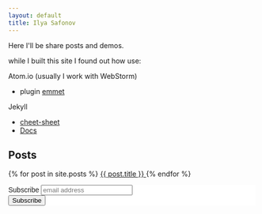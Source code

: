 ```yaml
---
layout: default
title: Ilya Safonov
---
```


Here I'll be share posts and demos.

while I built this site I found out how use:

Atom.io (usually I work with WebStorm)
- plugin <a href="https://atom.io/packages/emmet">emmet</a>

Jekyll
- <a href="https://learn.cloudcannon.com/jekyll-cheat-sheet/">cheet-sheet</a>
- <a href="https://jekyllrb.com/docs/">Docs</a>

## Posts
{% for post in site.posts %}
  <a href="{{site.baseurl}}{{ post.url }}"> {{ post.title }}
  </a>
{% endfor %}

<!-- Begin Mailchimp Signup Form -->
<link href="//cdn-images.mailchimp.com/embedcode/slim-10_7.css" rel="stylesheet" type="text/css">
<style type="text/css">
	#mc_embed_signup{background:#fff; clear:left; font:14px Helvetica,Arial,sans-serif;  width:500px;}
</style>
<div id="mc_embed_signup">
<form action="https://facebook.us19.list-manage.com/subscribe/post?u=5c87b27039587b4f0f5c0dc9e&amp;id=93ac706e51" method="post" id="mc-embedded-subscribe-form" name="mc-embedded-subscribe-form" class="validate" novalidate>
    <div id="mc_embed_signup_scroll">
	<label for="mce-EMAIL">Subscribe</label>
	<input type="email" value="" name="EMAIL" class="email" id="mce-EMAIL" placeholder="email address" required>
    <!-- real people should not fill this in and expect good things - do not remove this or risk form bot signups-->
    <div style="position: absolute; left: -5000px;" aria-hidden="true"><input type="text" name="b_5c87b27039587b4f0f5c0dc9e_93ac706e51" tabindex="-1" value=""></div>
    <div class="clear"><input type="submit" value="Subscribe" name="subscribe" id="mc-embedded-subscribe" class="button"></div>
    </div>
</form>
</div>

<!--End mc_embed_signup-->
